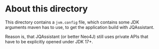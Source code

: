 # About this directory

This directory contains a `jvm.config` file, which contains
some JDK arguments maven has to use, to get the application
build with JQAssistant.

Reason is, that JQAssistant (or better Neo4J) still uses private
APIs that have to be explicitly opened under JDK 17+.
